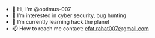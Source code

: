 - 👋 Hi, I’m @optimus-007
- 👀 I’m interested in cyber security, bug hunting
- 🌱 I’m currently learning hack the planet
- 📫 How to reach me contact: efat.rahat007@gmail.com

<!---
optimus-007/optimus-007 is a ✨ special ✨ repository because its `README.md` (this file) appears on your GitHub profile.
You can click the Preview link to take a look at your changes.
--->
